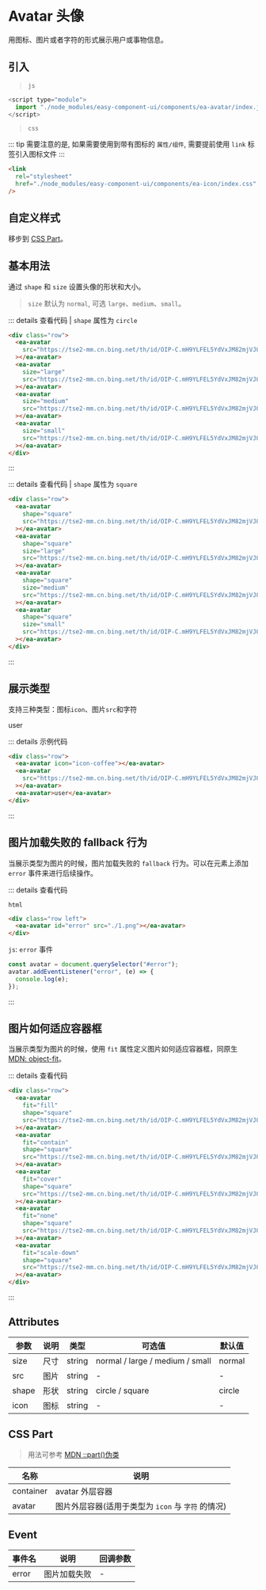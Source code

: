 <script setup>
import { onMounted } from 'vue'

onMounted(() => {
    import('../components/ea-avatar/index.js')
    import('./index.scss')

    document.querySelector('#error').addEventListener('error', (e) => {
        console.log(e)
    })
})
</script>

# Avatar 头像

用图标、图片或者字符的形式展示用户或事物信息。

## 引入

> `js`

```js
<script type="module">
  import "./node_modules/easy-component-ui/components/ea-avatar/index.js";
</script>
```

> `css`

::: tip
需要注意的是, 如果需要使用到带有图标的 `属性/组件`, 需要提前使用 `link` 标签引入图标文件
:::

```html
<link
  rel="stylesheet"
  href="./node_modules/easy-component-ui/components/ea-icon/index.css"
/>
```

## 自定义样式

移步到 [CSS Part](#css-part)。

## 基本用法

通过 `shape` 和 `size` 设置头像的形状和大小。

> `size` 默认为 `normal`, 可选 `large`、`medium`、`small`。

<div class="row">
    <ea-avatar src="https://tse2-mm.cn.bing.net/th/id/OIP-C.mH9YLFEL5YdVxJM82mjVJQAAAA?rs=1&pid=ImgDetMain"></ea-avatar>
    <ea-avatar size="large" src="https://tse2-mm.cn.bing.net/th/id/OIP-C.mH9YLFEL5YdVxJM82mjVJQAAAA?rs=1&pid=ImgDetMain"></ea-avatar>
    <ea-avatar size="medium" src="https://tse2-mm.cn.bing.net/th/id/OIP-C.mH9YLFEL5YdVxJM82mjVJQAAAA?rs=1&pid=ImgDetMain"></ea-avatar>
    <ea-avatar size="small" src="https://tse2-mm.cn.bing.net/th/id/OIP-C.mH9YLFEL5YdVxJM82mjVJQAAAA?rs=1&pid=ImgDetMain"></ea-avatar>
</div>

<div class="row">
    <ea-avatar shape="square" src="https://tse2-mm.cn.bing.net/th/id/OIP-C.mH9YLFEL5YdVxJM82mjVJQAAAA?rs=1&pid=ImgDetMain" ></ea-avatar>
    <ea-avatar shape="square" size="large" src="https://tse2-mm.cn.bing.net/th/id/OIP-C.mH9YLFEL5YdVxJM82mjVJQAAAA?rs=1&pid=ImgDetMain" ></ea-avatar>
    <ea-avatar shape="square" size="medium" src="https://tse2-mm.cn.bing.net/th/id/OIP-C.mH9YLFEL5YdVxJM82mjVJQAAAA?rs=1&pid=ImgDetMain"  ></ea-avatar>
    <ea-avatar shape="square" size="small" src="https://tse2-mm.cn.bing.net/th/id/OIP-C.mH9YLFEL5YdVxJM82mjVJQAAAA?rs=1&pid=ImgDetMain"  ></ea-avatar>
</div>

::: details 查看代码 | `shape` 属性为 `circle`

```html
<div class="row">
  <ea-avatar
    src="https://tse2-mm.cn.bing.net/th/id/OIP-C.mH9YLFEL5YdVxJM82mjVJQAAAA?rs=1&pid=ImgDetMain"
  ></ea-avatar>
  <ea-avatar
    size="large"
    src="https://tse2-mm.cn.bing.net/th/id/OIP-C.mH9YLFEL5YdVxJM82mjVJQAAAA?rs=1&pid=ImgDetMain"
  ></ea-avatar>
  <ea-avatar
    size="medium"
    src="https://tse2-mm.cn.bing.net/th/id/OIP-C.mH9YLFEL5YdVxJM82mjVJQAAAA?rs=1&pid=ImgDetMain"
  ></ea-avatar>
  <ea-avatar
    size="small"
    src="https://tse2-mm.cn.bing.net/th/id/OIP-C.mH9YLFEL5YdVxJM82mjVJQAAAA?rs=1&pid=ImgDetMain"
  ></ea-avatar>
</div>
```

:::

::: details 查看代码 | `shape` 属性为 `square`

```html
<div class="row">
  <ea-avatar
    shape="square"
    src="https://tse2-mm.cn.bing.net/th/id/OIP-C.mH9YLFEL5YdVxJM82mjVJQAAAA?rs=1&pid=ImgDetMain"
  ></ea-avatar>
  <ea-avatar
    shape="square"
    size="large"
    src="https://tse2-mm.cn.bing.net/th/id/OIP-C.mH9YLFEL5YdVxJM82mjVJQAAAA?rs=1&pid=ImgDetMain"
  ></ea-avatar>
  <ea-avatar
    shape="square"
    size="medium"
    src="https://tse2-mm.cn.bing.net/th/id/OIP-C.mH9YLFEL5YdVxJM82mjVJQAAAA?rs=1&pid=ImgDetMain"
  ></ea-avatar>
  <ea-avatar
    shape="square"
    size="small"
    src="https://tse2-mm.cn.bing.net/th/id/OIP-C.mH9YLFEL5YdVxJM82mjVJQAAAA?rs=1&pid=ImgDetMain"
  ></ea-avatar>
</div>
```

:::

## 展示类型

支持三种类型：图标`icon`、图片`src`和字符

<div class="row">
    <ea-avatar icon="icon-coffee"></ea-avatar>
    <ea-avatar src="https://tse2-mm.cn.bing.net/th/id/OIP-C.mH9YLFEL5YdVxJM82mjVJQAAAA?rs=1&pid=ImgDetMain"></ea-avatar>
    <ea-avatar>user</ea-avatar>
</div>

::: details 示例代码

```html
<div class="row">
  <ea-avatar icon="icon-coffee"></ea-avatar>
  <ea-avatar
    src="https://tse2-mm.cn.bing.net/th/id/OIP-C.mH9YLFEL5YdVxJM82mjVJQAAAA?rs=1&pid=ImgDetMain"
  ></ea-avatar>
  <ea-avatar>user</ea-avatar>
</div>
```

:::

## 图片加载失败的 fallback 行为

当展示类型为图片的时候，图片加载失败的 `fallback` 行为。可以在元素上添加 `error` 事件来进行后续操作。

<div class="row left">
    <ea-avatar id="error" src="./1.png"  ></ea-avatar>
</div>

::: details 查看代码

`html`

```html
<div class="row left">
  <ea-avatar id="error" src="./1.png"></ea-avatar>
</div>
```

`js`: `error` 事件

```js
const avatar = document.querySelector("#error");
avatar.addEventListener("error", (e) => {
  console.log(e);
});
```

:::

## 图片如何适应容器框

当展示类型为图片的时候，使用 `fit` 属性定义图片如何适应容器框，同原生 [MDN: object-fit](https://developer.mozilla.org/zh-CN/docs/Web/CSS/object-fit)。

<div class="row">
    <ea-avatar fit="fill" shape="square"
        src="https://tse2-mm.cn.bing.net/th/id/OIP-C.mH9YLFEL5YdVxJM82mjVJQAAAA?rs=1&pid=ImgDetMain"></ea-avatar>
    <ea-avatar fit="contain" shape="square"
        src="https://tse2-mm.cn.bing.net/th/id/OIP-C.mH9YLFEL5YdVxJM82mjVJQAAAA?rs=1&pid=ImgDetMain"></ea-avatar>
    <ea-avatar fit="cover" shape="square"
        src="https://tse2-mm.cn.bing.net/th/id/OIP-C.mH9YLFEL5YdVxJM82mjVJQAAAA?rs=1&pid=ImgDetMain"></ea-avatar>
    <ea-avatar fit="none" shape="square"
        src="https://tse2-mm.cn.bing.net/th/id/OIP-C.mH9YLFEL5YdVxJM82mjVJQAAAA?rs=1&pid=ImgDetMain"></ea-avatar>
    <ea-avatar fit="scale-down" shape="square"
        src="https://tse2-mm.cn.bing.net/th/id/OIP-C.mH9YLFEL5YdVxJM82mjVJQAAAA?rs=1&pid=ImgDetMain"></ea-avatar>
</div>

::: details 查看代码

```html
<div class="row">
  <ea-avatar
    fit="fill"
    shape="square"
    src="https://tse2-mm.cn.bing.net/th/id/OIP-C.mH9YLFEL5YdVxJM82mjVJQAAAA?rs=1&pid=ImgDetMain"
  ></ea-avatar>
  <ea-avatar
    fit="contain"
    shape="square"
    src="https://tse2-mm.cn.bing.net/th/id/OIP-C.mH9YLFEL5YdVxJM82mjVJQAAAA?rs=1&pid=ImgDetMain"
  ></ea-avatar>
  <ea-avatar
    fit="cover"
    shape="square"
    src="https://tse2-mm.cn.bing.net/th/id/OIP-C.mH9YLFEL5YdVxJM82mjVJQAAAA?rs=1&pid=ImgDetMain"
  ></ea-avatar>
  <ea-avatar
    fit="none"
    shape="square"
    src="https://tse2-mm.cn.bing.net/th/id/OIP-C.mH9YLFEL5YdVxJM82mjVJQAAAA?rs=1&pid=ImgDetMain"
  ></ea-avatar>
  <ea-avatar
    fit="scale-down"
    shape="square"
    src="https://tse2-mm.cn.bing.net/th/id/OIP-C.mH9YLFEL5YdVxJM82mjVJQAAAA?rs=1&pid=ImgDetMain"
  ></ea-avatar>
</div>
```

:::

## Attributes

| 参数  | 说明 | 类型   | 可选值                          | 默认值 |
| ----- | ---- | ------ | ------------------------------- | ------ |
| size  | 尺寸 | string | normal / large / medium / small | normal |
| src   | 图片 | string | -                               | -      |
| shape | 形状 | string | circle / square                 | circle |
| icon  | 图标 | string | -                               | -      |

## CSS Part

> 用法可参考 [MDN ::part()伪类](https://developer.mozilla.org/zh-CN/docs/Web/CSS/::part)

| 名称      | 说明                                               |
| --------- | -------------------------------------------------- |
| container | avatar 外层容器                                    |
| avatar    | 图片外层容器(适用于类型为 `icon` 与 `字符` 的情况) |

## Event

| 事件名 | 说明         | 回调参数 |
| ------ | ------------ | -------- |
| error  | 图片加载失败 | -        |
